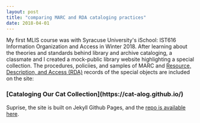 ```yaml
---
layout: post
title: "comparing MARC and RDA cataloging practices"
date: 2018-04-01
---
```


My first MLIS course was with Syracuse University's iSchool: IST616 Information Organization and Access in Winter 2018. After learning about the theories and standards behind library and archive cataloging, a classmate and I created a mock-public library website highlighting a special collection. The procedures, policiies, and samples of MARC and [Resource, Description, and Access (RDA)](https://www.rdatoolkit.org/) records of the special objects are included on the site:

<h3>[Cataloging Our Cat Collection](https://cat-alog.github.io/)</h3>

Suprise, the site is built on Jekyll Github Pages, and the [repo is available here](https://github.com/cat-alog/cat-alog.github.io).
